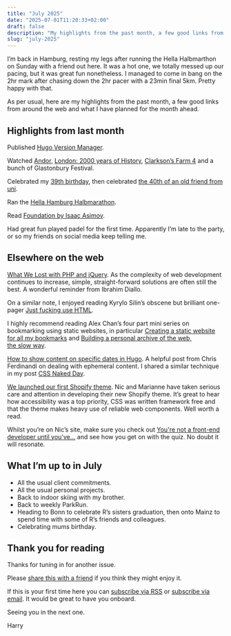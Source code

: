 ```yaml
---
title: "July 2025"
date: "2025-07-01T11:20:33+02:00"
draft: false
description: "My highlights from the past month, a few good links from around the web and what I have planned for the month ahead."
slug: "july-2025"
---
```


I’m back in Hamburg, resting my legs after running the Hella Halbmarthon on Sunday with a friend out here. It was a hot one, we totally messed up our pacing, but it was great fun nonetheless. I managed to come in bang on the 2hr mark after chasing down the 2hr pacer with a 23min final 5km. Pretty happy with that.

As per usual, here are my highlights from the past month, a few good links from around the web and what I have planned for the month ahead.

## Highlights from last month

Published [Hugo Version Manager](https://harrycresswell.com/writing/hugo-version-manager/).

Watched [Andor](https://www.imdb.com/title/tt9253284/), [London: 2000 years of History](https://www.imdb.com/title/tt9845484/), [Clarkson’s Farm 4](https://www.imdb.com/title/tt10541088/) and a bunch of Glastonbury Festival.

Celebrated my [39th birthday](/now/25-06-16/), then celebrated [the 40th of an old friend from uni](/now/25-06-21/).

Ran the [Hella Hamburg Halbmarathon](/now/25-06-29/).

Read [Foundation by Isaac Asimov](https://en.wikipedia.org/wiki/Foundation_(Asimov_novel)).

Had great fun played padel for the first time. Apparently I’m late to the party, or so my friends on social media keep telling me.

## Elsewhere on the web

[What We Lost with PHP and jQuery](https://idiallo.com/blog/what-we-lost-with-php-and-jquery). As the complexity of web development continues to increase, simple, straight-forward solutions are often still the best. A wonderful reminder from Ibrahim Diallo.

On a similar note, I enjoyed reading Kyrylo Silin’s obscene but brilliant one-pager [Just fucking use HTML](https://justfuckingusehtml.com/). 

I highly recommend reading Alex Chan’s four part mini series on bookmarking using static websites, in particular [Creating a static website for all my bookmarks](https://alexwlchan.net/2025/bookmarks-static-site/) and [Building a personal archive of the web, the slow way](https://alexwlchan.net/2025/personal-archive-of-the-web/).

[How to show content on specific dates in Hugo](https://gomakethings.com/how-to-show-content-on-specific-dates-in-hugo/). A helpful post from Chris Ferdinandi on dealing with ephemeral content. I shared a similar technique in my post [CSS Naked Day](https://harrycresswell.com/writing/css-naked-day/).

[We launched our first Shopify theme](https://www.nicchan.me/blog/we-launched-our-first-shopify-theme/). Nic and Marianne have taken serious care and attention in developing their new Shopify theme. It’s great to hear how accessibility was a top priority, CSS was written framework free and that the theme makes heavy use of reliable web components. Well worth a read.

Whilst you’re on Nic’s site, make sure you check out [You're not a front-end developer until you've...](https://www.nicchan.me/blog/youre-not-a-front-end-developer-until-youve/) and see how you get on with the quiz. No doubt it will resonate.

## What I’m up to in July

- All the usual client commitments.
- All the usual personal projects.
- Back to indoor skiing with my brother.
- Back to weekly ParkRun.
- Heading to Bonn to celebrate R’s sisters graduation, then onto Mainz to spend time with some of R’s friends and colleagues.
- Celebrating mums birthday.

## Thank you for reading

Thanks for tuning in for another issue.

Please [share this with a friend](https://harrycresswell.com/newsletter/july-2025) if you think they might enjoy it.

If this is your first time here you can [subscribe via RSS](https://harrycresswell.com/feeds/) or [subscribe via email](https://harrycresswell.us14.list-manage.com/subscribe/post?u=4e8fba8d0ab4a857159c0104e&id=d6ad2b65ca). It would be great to have you onboard.

Seeing you in the next one.

Harry
